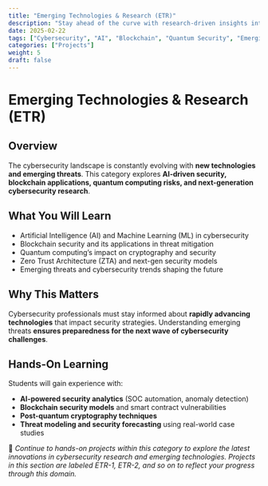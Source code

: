 ```yaml
---
title: "Emerging Technologies & Research (ETR)"
description: "Stay ahead of the curve with research-driven insights into AI, blockchain, quantum security, and cutting-edge cybersecurity innovations."
date: 2025-02-22
tags: ["Cybersecurity", "AI", "Blockchain", "Quantum Security", "Emerging Technologies"]
categories: ["Projects"]
weight: 5
draft: false
---
```


# Emerging Technologies & Research (ETR)

## Overview
The cybersecurity landscape is constantly evolving with **new technologies and emerging threats**. This category explores **AI-driven security, blockchain applications, quantum computing risks, and next-generation cybersecurity research**.

## What You Will Learn
- Artificial Intelligence (AI) and Machine Learning (ML) in cybersecurity  
- Blockchain security and its applications in threat mitigation  
- Quantum computing’s impact on cryptography and security  
- Zero Trust Architecture (ZTA) and next-gen security models  
- Emerging threats and cybersecurity trends shaping the future  

## Why This Matters
Cybersecurity professionals must stay informed about **rapidly advancing technologies** that impact security strategies. Understanding emerging threats **ensures preparedness for the next wave of cybersecurity challenges**.

## Hands-On Learning
Students will gain experience with:  
- **AI-powered security analytics** (SOC automation, anomaly detection)  
- **Blockchain security models** and smart contract vulnerabilities  
- **Post-quantum cryptography techniques**  
- **Threat modeling and security forecasting** using real-world case studies  

🔗 *Continue to hands-on projects within this category to explore the latest innovations in cybersecurity research and emerging technologies. Projects in this section are labeled ETR-1, ETR-2, and so on to reflect your progress through this domain.*
